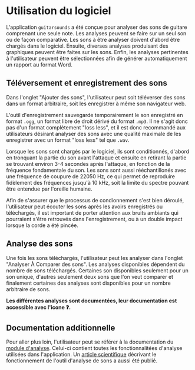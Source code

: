 # Utilisation du logiciel

L'application `guitarsounds` a été conçue pour analyser des sons de guitare comprenant une seule note. 
Les analyses peuvent se faire sur un seul son ou de façon comparative. 
Les sons à être analyser doivent d'abord être chargés dans le logiciel. 
Ensuite, diverses analyses produisant des graphiques peuvent être faites sur les sons. 
Enfin, les analyses pertinentes à l'utilisateur peuvent être sélectionnées afin de générer automatiquement un rapport au format Word. 

## Téléversement et enregistrement des sons

Dans l'onglet "Ajouter des sons", l'utilisateur peut soit téléverser des sons dans un format arbitraire, soit les enregistrer à même son navigateur web. 

L'outil d'enregistrement sauvegarde temporairement le son enregistré en format `.ogg`, un format libre de droit dérivé du format `.mp3`. 
Il ne s'agit donc pas d'un format complètement "loss less", 
et il est donc recommandé aux utilisateurs désirant analyser des sons avec une qualité maximale de les enregistrer avec un format "loss less" tel que `.wav`.

Lorsque les sons sont chargés par le logiciel, ils sont conditionnés, d'abord en tronquant la partie du son avant l'attaque et ensuite en retirant la partie se trouvant environ 3-4 secondes après l'attaque, en fonction de la fréquence fondamentale du son. 
Les sons sont aussi rééchantillonés avec une fréquence de coupure de 22050 Hz, 
ce qui permet de reproduire fidèlement des fréquences jusqu'à 10 kHz, soit la limite du spectre pouvant être entendue par l'oreille humaine. 

Afin de s'assurer que le processus de condionnement s'est bien déroulé, 
l'utilisateur peut écouter les sons après les avoirs enregistrés ou téléchargés, 
il est important de porter attention aux bruits ambiants qui pourraient s'être retrouvés dans l'enregistrement, ou à un double impact lorsque la corde a été pincée.

## Analyse des sons 

Une fois les sons téléchargés, l'utilisateur peut les analyser dans l'onglet "Analyser À Comparer des sons". 
Les analyses disponibles dépendent du nombre de sons téléchargés. 
Certaines son disponibles seulement pour un son unique, 
d'autres seulement deux sons que l'on veut comparer et finalement certaines des analyses sont disponibles pour un nombre arbitraire de sons.

**Les différentes analyses sont documentées, leur documentation est accessible avec l'icone :question:.**

## Documentation additionnelle

Pour aller plus loin, l'utilisateur peut se référer à la documentation du [module d'analyse](https://olivecha.github.io/guitarsounds/guitarsounds.html).
Celui-ci contient toutes les fonctionnalitées d'analyse utilisées dans l'application.
Un [article scientifique](https://joss.theoj.org/papers/10.21105/joss.04878) décrivant le fonctionnement de l'outil d'analyse de sons a aussi été publié.
